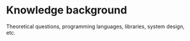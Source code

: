 # Knowledge background
Theoretical questions, programming languages, libraries, system design, etc. <br />
